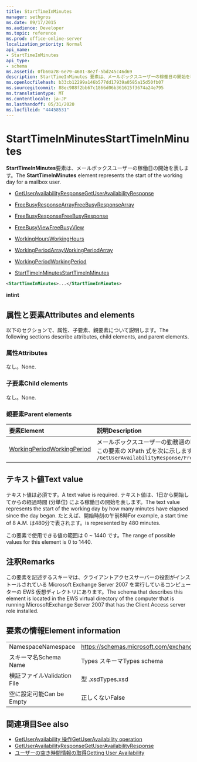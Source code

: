 ```yaml
---
title: StartTimeInMinutes
manager: sethgros
ms.date: 09/17/2015
ms.audience: Developer
ms.topic: reference
ms.prod: office-online-server
localization_priority: Normal
api_name:
- StartTimeInMinutes
api_type:
- schema
ms.assetid: 0fb60a78-6e79-4601-8e2f-5bd245c46d69
description: StartTimeInMinutes 要素は、メールボックスユーザーの稼働日の開始を表します。
ms.openlocfilehash: b33cb12299a146b577dd17939a0585a15d50fb07
ms.sourcegitcommit: 88ec988f2bb67c1866d06b361615f3674a24e795
ms.translationtype: MT
ms.contentlocale: ja-JP
ms.lasthandoff: 05/31/2020
ms.locfileid: "44458531"
---
```

# <a name="starttimeinminutes"></a><span data-ttu-id="edf70-103">StartTimeInMinutes</span><span class="sxs-lookup"><span data-stu-id="edf70-103">StartTimeInMinutes</span></span>

<span data-ttu-id="edf70-104">**StartTimeInMinutes**要素は、メールボックスユーザーの稼働日の開始を表します。</span><span class="sxs-lookup"><span data-stu-id="edf70-104">The **StartTimeInMinutes** element represents the start of the working day for a mailbox user.</span></span> 
  
- [<span data-ttu-id="edf70-105">GetUserAvailabilityResponse</span><span class="sxs-lookup"><span data-stu-id="edf70-105">GetUserAvailabilityResponse</span></span>](getuseravailabilityresponse.md)
  
- [<span data-ttu-id="edf70-106">FreeBusyResponseArray</span><span class="sxs-lookup"><span data-stu-id="edf70-106">FreeBusyResponseArray</span></span>](freebusyresponsearray.md)
  
- [<span data-ttu-id="edf70-107">FreeBusyResponse</span><span class="sxs-lookup"><span data-stu-id="edf70-107">FreeBusyResponse</span></span>](freebusyresponse.md)
  
- [<span data-ttu-id="edf70-108">FreeBusyView</span><span class="sxs-lookup"><span data-stu-id="edf70-108">FreeBusyView</span></span>](freebusyview.md)
  
- [<span data-ttu-id="edf70-109">WorkingHours</span><span class="sxs-lookup"><span data-stu-id="edf70-109">WorkingHours</span></span>](workinghours-ex15websvcsotherref.md)
  
- [<span data-ttu-id="edf70-110">WorkingPeriodArray</span><span class="sxs-lookup"><span data-stu-id="edf70-110">WorkingPeriodArray</span></span>](workingperiodarray.md)
  
- [<span data-ttu-id="edf70-111">WorkingPeriod</span><span class="sxs-lookup"><span data-stu-id="edf70-111">WorkingPeriod</span></span>](workingperiod.md)
  
- [<span data-ttu-id="edf70-112">StartTimeInMinutes</span><span class="sxs-lookup"><span data-stu-id="edf70-112">StartTimeInMinutes</span></span>](starttimeinminutes.md)
  
```xml
<StartTimeInMinutes>...</StartTimeInMinutes>
```

<span data-ttu-id="edf70-113">**int**</span><span class="sxs-lookup"><span data-stu-id="edf70-113">**int**</span></span>

## <a name="attributes-and-elements"></a><span data-ttu-id="edf70-114">属性と要素</span><span class="sxs-lookup"><span data-stu-id="edf70-114">Attributes and elements</span></span>

<span data-ttu-id="edf70-115">以下のセクションで、属性、子要素、親要素について説明します。</span><span class="sxs-lookup"><span data-stu-id="edf70-115">The following sections describe attributes, child elements, and parent elements.</span></span>
  
### <a name="attributes"></a><span data-ttu-id="edf70-116">属性</span><span class="sxs-lookup"><span data-stu-id="edf70-116">Attributes</span></span>

<span data-ttu-id="edf70-117">なし。</span><span class="sxs-lookup"><span data-stu-id="edf70-117">None.</span></span>
  
### <a name="child-elements"></a><span data-ttu-id="edf70-118">子要素</span><span class="sxs-lookup"><span data-stu-id="edf70-118">Child elements</span></span>

<span data-ttu-id="edf70-119">なし。</span><span class="sxs-lookup"><span data-stu-id="edf70-119">None.</span></span>
  
### <a name="parent-elements"></a><span data-ttu-id="edf70-120">親要素</span><span class="sxs-lookup"><span data-stu-id="edf70-120">Parent elements</span></span>

|<span data-ttu-id="edf70-121">**要素**</span><span class="sxs-lookup"><span data-stu-id="edf70-121">**Element**</span></span>|<span data-ttu-id="edf70-122">**説明**</span><span class="sxs-lookup"><span data-stu-id="edf70-122">**Description**</span></span>|
|:-----|:-----|
|[<span data-ttu-id="edf70-123">WorkingPeriod</span><span class="sxs-lookup"><span data-stu-id="edf70-123">WorkingPeriod</span></span>](workingperiod.md) <br/> |<span data-ttu-id="edf70-124">メールボックスユーザーの勤務週の曜日と時間を含みます。</span><span class="sxs-lookup"><span data-stu-id="edf70-124">Contains the work week days and hours of the mailbox user.</span></span>  <br/> <span data-ttu-id="edf70-125">この要素の XPath 式を次に示します。</span><span class="sxs-lookup"><span data-stu-id="edf70-125">The following is the XPath expression to this element:</span></span>  <br/>  `/GetUserAvailabilityResponse/FreeBusyResponseArray/FreeBusyResponse/FreeBusyView/WorkingHours/WorkingPeriodArray/WorkingPeriod` <br/> |
   
## <a name="text-value"></a><span data-ttu-id="edf70-126">テキスト値</span><span class="sxs-lookup"><span data-stu-id="edf70-126">Text value</span></span>

<span data-ttu-id="edf70-127">テキスト値は必須です。</span><span class="sxs-lookup"><span data-stu-id="edf70-127">A text value is required.</span></span> <span data-ttu-id="edf70-128">テキスト値は、1日から開始してからの経過時間 (分単位) による稼働日の開始を表します。</span><span class="sxs-lookup"><span data-stu-id="edf70-128">The text value represents the start of the working day by how many minutes have elapsed since the day began.</span></span> <span data-ttu-id="edf70-129">たとえば、開始時刻の午前8時</span><span class="sxs-lookup"><span data-stu-id="edf70-129">For example, a start time of 8 A.M.</span></span> <span data-ttu-id="edf70-130">は480分で表されます。</span><span class="sxs-lookup"><span data-stu-id="edf70-130">is represented by 480 minutes.</span></span>
  
<span data-ttu-id="edf70-131">この要素で使用できる値の範囲は 0 ~ 1440 です。</span><span class="sxs-lookup"><span data-stu-id="edf70-131">The range of possible values for this element is 0 to 1440.</span></span>
  
## <a name="remarks"></a><span data-ttu-id="edf70-132">注釈</span><span class="sxs-lookup"><span data-stu-id="edf70-132">Remarks</span></span>

<span data-ttu-id="edf70-133">この要素を記述するスキーマは、クライアントアクセスサーバーの役割がインストールされている Microsoft Exchange Server 2007 を実行しているコンピューターの EWS 仮想ディレクトリにあります。</span><span class="sxs-lookup"><span data-stu-id="edf70-133">The schema that describes this element is located in the EWS virtual directory of the computer that is running MicrosoftExchange Server 2007 that has the Client Access server role installed.</span></span>
  
## <a name="element-information"></a><span data-ttu-id="edf70-134">要素の情報</span><span class="sxs-lookup"><span data-stu-id="edf70-134">Element information</span></span>

|||
|:-----|:-----|
|<span data-ttu-id="edf70-135">Namespace</span><span class="sxs-lookup"><span data-stu-id="edf70-135">Namespace</span></span>  <br/> |https://schemas.microsoft.com/exchange/services/2006/types  <br/> |
|<span data-ttu-id="edf70-136">スキーマ名</span><span class="sxs-lookup"><span data-stu-id="edf70-136">Schema Name</span></span>  <br/> |<span data-ttu-id="edf70-137">Types スキーマ</span><span class="sxs-lookup"><span data-stu-id="edf70-137">Types schema</span></span>  <br/> |
|<span data-ttu-id="edf70-138">検証ファイル</span><span class="sxs-lookup"><span data-stu-id="edf70-138">Validation File</span></span>  <br/> |<span data-ttu-id="edf70-139">型 .xsd</span><span class="sxs-lookup"><span data-stu-id="edf70-139">Types.xsd</span></span>  <br/> |
|<span data-ttu-id="edf70-140">空に設定可能</span><span class="sxs-lookup"><span data-stu-id="edf70-140">Can be Empty</span></span>  <br/> |<span data-ttu-id="edf70-141">正しくない</span><span class="sxs-lookup"><span data-stu-id="edf70-141">False</span></span>  <br/> |
   
## <a name="see-also"></a><span data-ttu-id="edf70-142">関連項目</span><span class="sxs-lookup"><span data-stu-id="edf70-142">See also</span></span>

- [<span data-ttu-id="edf70-143">GetUserAvailability 操作</span><span class="sxs-lookup"><span data-stu-id="edf70-143">GetUserAvailability operation</span></span>](getuseravailability-operation.md)
- [<span data-ttu-id="edf70-144">GetUserAvailabilityResponse</span><span class="sxs-lookup"><span data-stu-id="edf70-144">GetUserAvailabilityResponse</span></span>](getuseravailabilityresponse.md)
- [<span data-ttu-id="edf70-145">ユーザーの空き時間情報の取得</span><span class="sxs-lookup"><span data-stu-id="edf70-145">Getting User Availability</span></span>](https://msdn.microsoft.com/library/d4133fcb-9b0f-4e6b-aadf-a389da83516a%28Office.15%29.aspx)

